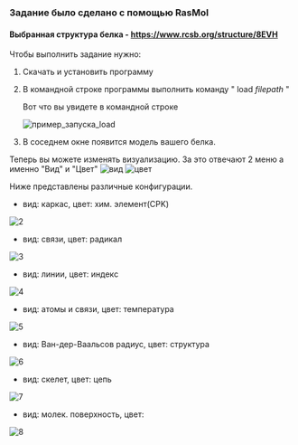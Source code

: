 ### Задание было сделано с помощью RasMol
#### Выбранная структура белка - https://www.rcsb.org/structure/8EVH

Чтобы выполнить задание нужно:
1) Скачать и установить программу
2) В командной строке программы выполнить команду " load *filepath* "
   
   Вот что вы увидете в командной строке
   
   ![пример_запуска_load](screenshots/1.png)
4) В соседнем окне появится модель вашего белка.

Теперь вы можете изменять визуализацию. За это отвечают 2 меню а именно "Вид" и "Цвет"
![вид](screenshots/10.png) 
![цвет](screenshots/11.png)

Ниже представлены различные конфигурации. 

- вид: каркас, цвет: хим. элемент(CPK)

![2](screenshots/2.png)

- вид: связи, цвет: радикал

![3](screenshots/3.png)

- вид: линии, цвет: индекс

![4](screenshots/4.png)

- вид: атомы и связи, цвет: температура

![5](screenshots/5.png)

- вид: Ван-дер-Ваальсов радиус, цвет: структура

![6](screenshots/6.png)

- вид: скелет, цвет: цепь

![7](screenshots/7.png)

- вид: молек. поверхность, цвет:

![8](screenshots/8.png)

